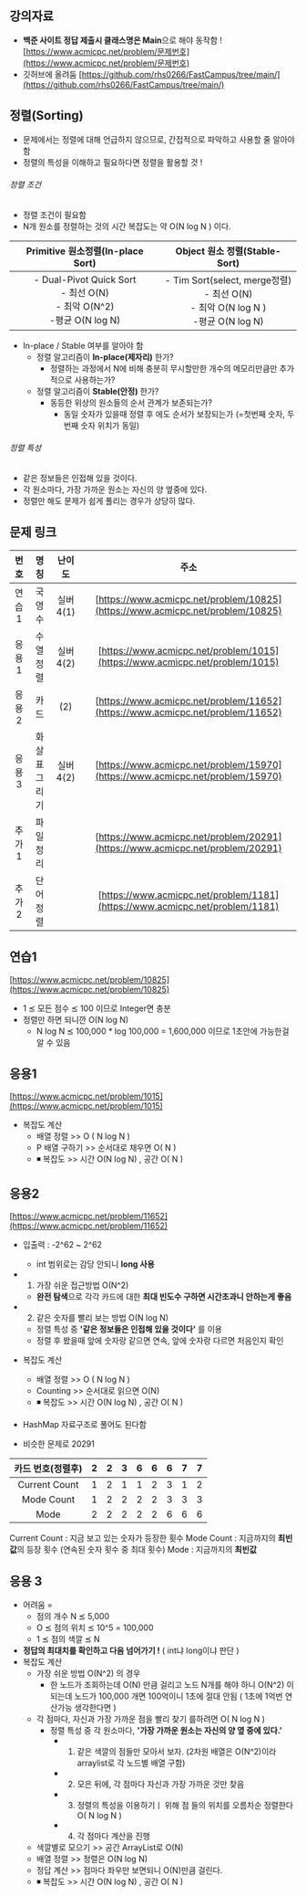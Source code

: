 ﻿## 강의자료 
- **백준 사이트 정답 제출시 클래스명은 Main**으로 해야 동작함 ! [https://www.acmicpc.net/problem/문제번호](https://www.acmicpc.net/problem/문제번호)
- 깃허브에 올려둠 
[https://github.com/rhs0266/FastCampus/tree/main/](https://github.com/rhs0266/FastCampus/tree/main/)

## 정렬(Sorting)
- 문제에서는 정렬에 대해 언급하지 않으므로, 간접적으로 파악하고 사용할 줄 알아야 함 
- 정렬의 특성을 이해하고 필요하다면 정렬을 활용할 것 !

###### 정렬 조건 
- 정렬 조건이 필요함
- N개 원소를 정렬하는 것의 시간 복잡도는 약 O(N log N ) 이다. 

| Primitive 원소정렬(In-place Sort) | Object 원소 정렬(Stable-Sort) | 
|:------:|:--------:|
|- Dual-Pivot Quick Sort<br/> - 최선 O(N) <br/> - 최악 O(N^2) <br/> -평균 O(N log N) | - Tim Sort(select, merge정렬) <br/>- 최선 O(N) <br/> - 최악 O(N log N ) <br/> -평균 O(N log N)|

- In-place / Stable 여부를 알아야 함 
  - 정렬 알고리즘이 **In-place(제자리)** 한가?
    - 정렬하는 과정에서 N에 비해 충분히 무시할만한 개수의 메모리만큼만 추가적으로 사용하는가?
  - 정렬 알고리즘이 **Stable(안정)** 한가?
    - 동등한 위상의 원소들의 순서 관계가 보존되는가? 
      - 동일 숫자가 있을때 정렬 후 에도 순서가 보장되는가 (=첫번째 숫자, 두번째 숫자 위치가 동일)

###### 정렬 특성
- 같은 정보들은 인접해 있을 것이다.
- 각 원소마다, 가장 가까운 원소는 자신의 양 옆중에 있다.
- 정렬만 해도 문제가 쉽게 풀리는 경우가 상당히 많다. 

## 문제 링크 
|번호|명칭|난이도|주소|
|:------:|:--------:|:--------:|:--------------:|
| 연습1 |국영수|실버4(1)|[https://www.acmicpc.net/problem/10825](https://www.acmicpc.net/problem/10825)|
| 응용1 |수열 정렬|실버4(2)|[https://www.acmicpc.net/problem/1015](https://www.acmicpc.net/problem/1015)|
| 응용2 |카드|(2)|[https://www.acmicpc.net/problem/11652](https://www.acmicpc.net/problem/11652)|
| 응용3 |화살표 그리기|실버4(2)|[https://www.acmicpc.net/problem/15970](https://www.acmicpc.net/problem/15970)|
| 추가1 |파일 정리||[https://www.acmicpc.net/problem/20291](https://www.acmicpc.net/problem/20291)|
| 추가2 |단어 정렬||[https://www.acmicpc.net/problem/1181](https://www.acmicpc.net/problem/1181)|

## 연습1
[https://www.acmicpc.net/problem/10825](https://www.acmicpc.net/problem/10825)
- 1 ⪯ 모든 점수 ⪯ 100 이므로 Integer면 충분 
- 정렬만 하면 되니깐 O(N log N)
  - N log N ⪯ 100,000 * log 100,000 = 1,600,000 이므로 1초안에 가능한걸 알 수 있음

## 응용1 
[https://www.acmicpc.net/problem/1015](https://www.acmicpc.net/problem/1015)
- 복잡도 계산
  - 배열 정렬 >> O ( N log N )
  - P 배열 구하기 >> 순서대로 채우면 O( N )
  - ◾ 복잡도 >> 시간 O(N log N) , 공간 O( N )

## 응용2 
[https://www.acmicpc.net/problem/11652](https://www.acmicpc.net/problem/11652)
- 입출력 : -2^62 ~ 2^62 
  - int 범위로는 감당 안되니 **long 사용** 
- 1. 가장 쉬운 접근방법 O(N^2)
  - **완전 탐색**으로 각각 카드에 대한 **최대 빈도수 구하면 시간초과니 안하는게 좋음**
- 2. 같은 숫자를 빨리 보는 방법 O(N log N)
  - 정렬 특성 중 **'같은 정보들은 인접해 있을 것이다'** 를 이용
  - 정렬 후 봤을때 앞에 숫자랑 같으면 연속, 앞에 숫자랑 다르면 처음인지 확인 
- 복잡도 계산 
  - 배열 정렬 >> O ( N log N )
  - Counting >> 순서대로 읽으면 O(N)
   - ◾ 복잡도 >> 시간 O(N log N) , 공간 O( N )

- HashMap 자료구조로 풀어도 된다함
- 비슷한 문제로 20291 

|카드 번호(정렬후)|2|2|3|6|6|6|7|7|
|:--------------:|:--------:|:--------:|:--------:|:--------:|:--------:|:--------:|:--------:|:--------:|
| Current Count |1|2|1|1|2|3|1|2|
| Mode Count |1|2|2|2|2|3|3|3|
| Mode |2|2|2|2|2|6|6|6|

Current Count : 지금 보고 있는 숫자가 등장한 횟수
Mode Count : 지금까지의 **최빈값**의 등장 횟수 (연속된 숫자 횟수 중 최대 횟수)
Mode : 지금까지의 **최빈값**


## 응용 3
- 어려움 =
  - 점의 개수  N ⪯ 5,000 
  - O ⪯ 점의 위치 ⪯ 10^5 = 100,000
  - 1 ⪯ 점의 색깔 ⪯ N
- **정답의 최대치를 확인하고 다음 넘어가기 !** ( int냐 long이냐 판단 )
- 복잡도 계산 
  - 가장 쉬운 방법 O(N^2) 의 경우 
    - 한 노드가 조회하는데 O(N) 만큼 걸리고 노드 N개를 해야 하니 O(N^2) 이 되는데 노드가 100,000 개면 100억이니 1초에 절대 안됨 ( 1초에 1억번 연산가능 생각한다면 )
  - 각 점마다, 자신과 가장 가까운 점을 빨리 찾기 를하려면 O( N log N )
    - 정렬 특성 중 각 원소마다, **'가장 가까운 원소는 자신의 양 옆 중에 있다.'**
      - 1. 같은 색깔의 점들만 모아서 보자. (2차원 배열은 O(N^2)이라 arraylist로 각 노드별 배열 구함)
      - 2. 모은 뒤에, 각 점마다 자신과 가장 가까운 것만 찾음
      - 3. 정렬의 특성을 이용하기ㅣ 위해 점 들의 위치를 오름차순 정렬한다 O( N log N )
      - 4. 각 점마다 계산을 진행 
  - 색깔별로 모으기 >> 공간 ArrayList로 O(N)
  - 배열 정렬 >> 정렬은 O(N log N)
  - 정답 계산 >> 점마다 좌우만 보면되니 O(N)만큼 걸린다. 
  - ◾ 복잡도 >> 시간 O(N log N) , 공간 O( N )
